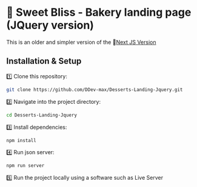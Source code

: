 🍰 Sweet Bliss - Bakery landing page (JQuery version)
=================================

This is an older and simpler version of the 🔗[Next JS Version](https://github.com/DDev-max/Desserts-Landing)


## **Installation & Setup**

1️⃣ Clone this repository:

```bash
git clone https://github.com/DDev-max/Desserts-Landing-Jquery.git
```

2️⃣ Navigate into the project directory:

```bash
cd Desserts-Landing-Jquery
```

3️⃣ Install dependencies:
```bash
npm install
```

4️⃣ Run json server:
```bash
npm run server
```

5️⃣ Run the project locally using a software such as Live Server


